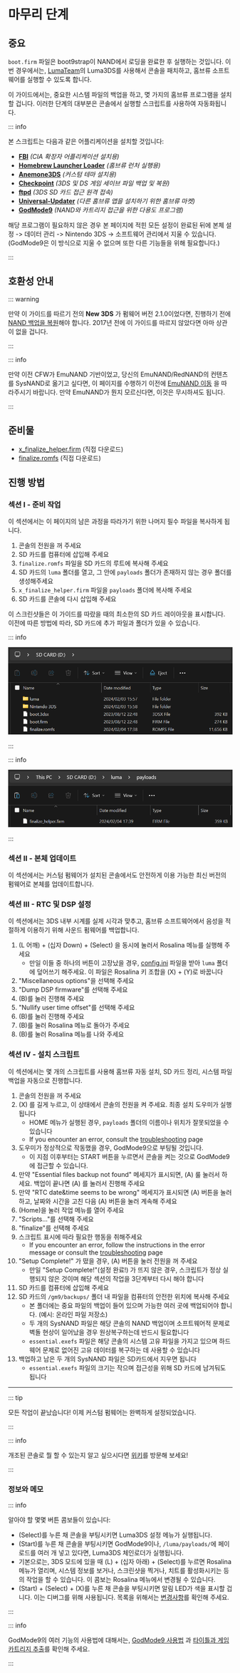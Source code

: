 # 마무리 단계

## 중요

`boot.firm` 파일은 boot9strap이 NAND에서 로딩을 완료한 후 실행하는 것입니다. 이번 경우에서는, [LumaTeam](https://github.com/LumaTeam/)의 Luma3DS를 사용해서 콘솔을 패치하고, 홈브류 소프트웨어를 실행할 수 있도록 합니다.

이 가이드에서는, 중요한 시스템 파일의 백업을 하고, 몆 가지의 홈브류 프로그램을 설치할 겁니다. 이러한 단계의 대부분은 콘솔에서 실행할 스크립트를 사용하여 자동화됩니다.

::: info

본 스크립트는 다음과 같은 어플리케이션을 설치할 것입니다:

- **[FBI](https://github.com/lifehackerhansol/FBI)** _(CIA 확장자 어플리케이션 설치용)_
- **[Homebrew Launcher Loader](https://github.com/PabloMK7/homebrew_launcher_dummy)** _(홈브류 런처 실행용)_
- **[Anemone3DS](https://github.com/astronautlevel2/Anemone3DS)** _(커스텀 테마 설치용)_
- **[Checkpoint](https://github.com/FlagBrew/Checkpoint)** _(3DS 및 DS 게임 세이브 파일 백업 및 복원)_
- **[ftpd](https://github.com/mtheall/ftpd)** _(3DS SD 카드 접근 원격 접속)_
- **[Universal-Updater](https://github.com/Universal-Team/Universal-Updater/)** _(다른 홈브류 앱을 설치하기 위한 홈브류 마켓)_
- **[GodMode9](https://github.com/d0k3/GodMode9)** _(NAND와 카트리지 접근을 위한 다용도 프로그램)_

해당 프로그램이 필요하지 않은 경우 본 페이지에 적힌 모든 설정이 완료된 뒤에 본체 설정 -> 데이터 관리 -> Nintendo 3DS -> 소프트웨어 관리에서 지울 수 있습니다. (GodMode9은 이 방식으로 지울 수 없으며 또한 다른 기능들을 위해 필요합니다.)

:::

## 호환성 안내

::: warning

만약 이 가이드를 따르기 전의 **New 3DS** 가 펌웨어 버전 2.1.0이었다면, 진행하기 전에 [NAND 백업을 복원](godmode9-usage#restoring-a-nand-backup)해야 합니다. 2017년 전에 이 가이드를 따르지 않았다면 아마 상관이 없을 겁니다.

:::

::: info

만약 이전 CFW가 EmuNAND 기반이었고, 당신의 EmuNAND/RedNAND의 컨텐츠를 SysNAND로 옮기고 싶다면, 이 페이지를 수행하기 이전에 [EmuNAND 이동](move-emunand) 을 따라주시기 바랍니다. 만약 EmuNAND가 뭔지 모르신다면, 이것은 무시하셔도 됩니다.

:::

## 준비물

- [x_finalize_helper.firm](https://github.com/hacks-guide/finalize/releases/latest/download/x_finalize_helper.firm) (직접 다운로드)
- [finalize.romfs](https://github.com/hacks-guide/finalize/releases/latest/download/finalize.romfs) (직접 다운로드)

## 진행 방법

### 섹션 I - 준비 작업

이 섹션에서는 이 페이지의 남은 과정을 따라가기 위한 나머지 필수 파일을 복사하게 됩니다.

1. 콘솔의 전원을 꺼 주세요
2. SD 카드를 컴퓨터에 삽입해 주세요
3. `finalize.romfs` 파일을 SD 카드의 루트에 복사해 주세요
4. SD 카드의 `luma` 폴더를 열고, 그 안에 `payloads` 폴더가 존재하지 않는 경우 폴더를 생성해주세요
5. `x_finalize_helper.firm` 파일을 `payloads` 폴더에 복사해 주세요
6. SD 카드를 콘솔에 다시 삽입해 주세요

이 스크린샷들은 이 가이드를 따랐을 때의 최소한의 SD 카드 레이아웃을 표시합니다. 이전에 따른 방법에 따라, SD 카드에 추가 파일과 폴더가 있을 수 있습니다.

::: info

![](/images/screenshots/finalizing-root-layout.png)

:::

::: info

![](/images/screenshots/finalizing-luma-payloads.png)

:::

### 섹션 II - 본체 업데이트

이 섹션에서는 커스텀 펌웨어가 설치된 콘솔에서도 안전하게 이용 가능한 최신 버전의 펌웨어로 본체를 업데이트합니다.

<!--@include: ./_include/sysupdate.md -->

### 섹션 III - RTC 및 DSP 설정

이 섹션에서는 3DS 내부 시계를 실제 시각과 맞추고, 홈브류 소프트웨어에서 음성을 적절하게 이용하기 위해 사운드 펌웨어를 백업합니다.

1. (L 어깨) + (십자 Down) + (Select) 을 동시에 눌러서 Rosalina 메뉴를 실행해 주세요
   - 만일 이들 중 하나의 버튼이 고장났을 경우, [config.ini](/assets/config.ini) 파일을 받아 `luma` 폴더에 덮어쓰기 해주세요. 이 파일은 Rosalina 키 조합을 (X) + (Y)로 바꿉니다
2. "Miscellaneous options"을 선택해 주세요
3. "Dump DSP firmware"를 선택해 주세요
4. (B)를 눌러 진행해 주세요
5. "Nullify user time offset"를 선택해 주세요
6. (B)를 눌러 진행해 주세요
7. (B)를 눌러 Rosalina 메뉴로 돌아가 주세요
8. (B)를 눌러 Rosalina 메뉴를 나와 주세요

### 섹션 IV - 설치 스크립트

이 섹션에서는 몇 개의 스크립트를 사용해 홈브류 자동 설치, SD 카드 정리, 시스템 파일 백업을 자동으로 진행합니다.

1. 콘솔의 전원을 꺼 주세요
2. (X) 를 길게 누르고, 이 상태에서 콘솔의 전원을 켜 주세요. 최종 설치 도우미가 실행됩니다
   - HOME 메뉴가 실행된 경우, `payloads` 폴더의 이름이나 위치가 잘못되었을 수 있습니다
   - If you encounter an error, consult the [troubleshooting](troubleshooting-finalizing-setup) page
3. 도우미가 정상적으로 작동했을 경우, GodMode9으로 부팅될 것입니다.
   - 이 지점 이후부터는 START 버튼을 누르면서 콘솔을 켜는 것으로 GodMode9에 접근할 수 있습니다.
4. 만약 "Essential files backup not found" 메세지가 표시되면, (A) 룰 눌러서 하세요. 백업이 끝나면 (A) 를 눌러서 진행해 주세요
5. 만약 "RTC date&time seems to be wrong" 메세지가 표시되면 (A) 버튼을 눌러 하고, 날짜와 시간을 고친 다음 (A) 버튼을 눌러 계속해 주세요
6. (Home)을 눌러 작업 메뉴를 열어 주세요
7. "Scripts..."를 선택해 주세요
8. "finalize"를 선택해 주세요
9. 스크립트 표시에 따라 필요한 행동을 취해주세요
   - If you encounter an error, follow the instructions in the error message or consult the [troubleshooting](troubleshooting-finalizing-setup) page
10. "Setup Complete!" 가 떴을 경우, (A) 버튼을 눌러 전원을 꺼 주세요
    - 만일 "Setup Complete!"(설정 완료!) 가 뜨지 않은 경우, 스크립트가 정상 실행되지 않은 것이며 해당 섹션의 작업을 3단계부터 다시 해야 합니다
11. SD 카드를 컴퓨터에 삽입해 주세요
12. SD 카드의 `/gm9/backups/` 폴더 내 파일을 컴퓨터의 안전한 위치에 복사해 주세요
    - 본 폴더에는 중요 파일의 백업이 들어 있으며 가능한 여러 곳에 백업되어야 합니다. (예시: 온라인 파일 저장소)
    - 두 개의 SysNAND 파일은 해당 콘솔의 NAND 백업이며 소프트웨어적 문제로 벽돌 현상이 일어났을 경우 원상복구하는데 반드시 필요합니다
    - `essential.exefs` 파일은 해당 콘솔의 시스템 고유 파일을 가지고 있으며 하드웨어 문제로 없어진 고유 데이터를 복구하는 데 사용할 수 있습니다
13. 백업하고 남은 두 개의 SysNAND 파일은 SD카드에서 지우면 됩니다
    - `essential.exefs` 파일의 크기는 작으며 접근성을 위해 SD 카드에 남겨둬도 됩니다

___

::: tip

모든 작업이 끝났습니다! 이제 커스텀 펌웨어는 완벽하게 설정되었습니다.

:::

::: info

개조된 콘솔로 뭘 할 수 있는지 알고 싶으시다면 [위키](https://wiki.hacks.guide/wiki/3DS:Things_to_do)를 방문해 보세요!

:::

### 정보와 메모

::: info

알아야 할 몇몇 버튼 콤보들이 있습니다:

- (Select)를 누른 채 콘솔을 부팅시키면 Luma3DS 설정 메뉴가 실행됩니다.
- (Start)를 누른 채 콘솔을 부팅시키면 GodMode9이나, `/luma/payloads/`에 페이로드를 여러 개 넣고 있다면, Luma3DS 체인로더가 실행됩니다.
- 기본으로는, 3DS 모드에 있을 때 (L) + (십자 아래) + (Select)를 누르면 Rosalina 메뉴가 열리며, 시스템 정보를 보거나, 스크린샷을 찍거나, 치트를 활성화시키는 등의 작업을 할 수 있습니다. 이 콤보는 Rosalina 메뉴에서 변경될 수 있습니다.
- (Start) + (Select) + (X)를 누른 채 콘솔을 부팅시키면 알림 LED가 색을 표시할 겁니다. 이는 디버그를 위해 사용됩니다. 목록을 위해서는 [변경사항](https://github.com/SciresM/boot9strap/releases/tag/1.4)를 확인해 주세요.

:::

::: info

GodMode9의 여러 기능의 사용법에 대해서는, [GodMode9 사용법](godmode9-usage) 과 [타이틀과 게임 카트리지 추출](dumping-titles-and-game-cartridges)를 확인해 주세요.

:::
